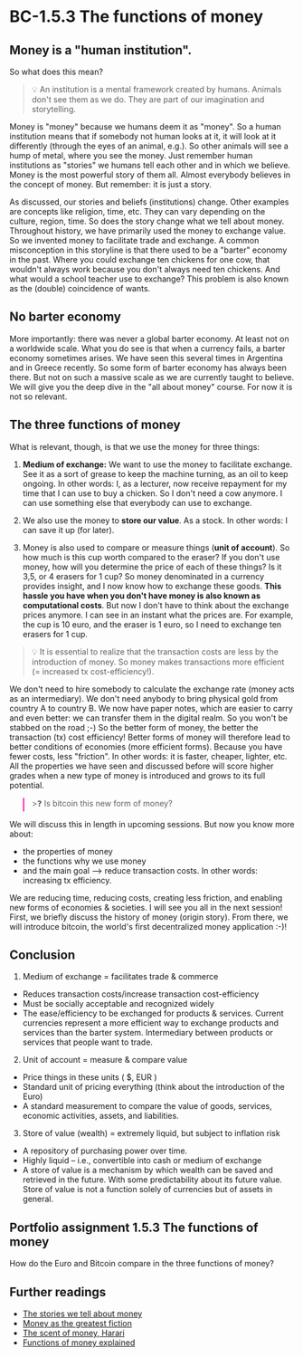 
# BC-1.5.3 The functions of money


## Money is a "human institution".

So what does this mean?

>💡 An institution is a mental framework created by humans. Animals don't see them as we do. They are part of our imagination and storytelling.

Money is "money" because we humans deem it as "money". So a human institution means that if somebody not human looks at it, it will look at it differently (through the eyes of an animal, e.g.). So other animals will see a hump of metal, where you see the money. Just remember human institutions as "stories" we humans tell each other and in which we believe. Money is the most powerful story of them all. Almost everybody believes in the concept of money. But remember: it is just a story.


As discussed, our stories and beliefs (institutions) change. Other examples are concepts like religion, time, etc. They can vary depending on the culture, region, time. So does the story change what we tell about money. Throughout history, we have primarily used the money to exchange value. So we invented money to facilitate trade and exchange. A common misconception in this storyline is that there used to be a "barter" economy in the past. Where you could exchange ten chickens for one cow, that wouldn't always work because you don't always need ten chickens. And what would a school teacher use to exchange? This problem is also known as the (double) coincidence of wants.

## No barter economy

More importantly: there was never a global barter economy. At least not on a worldwide scale. What you do see is that when a currency fails, a barter economy sometimes arises. We have seen this several times in Argentina and in Greece recently. So some form of barter economy has always been there. But not on such a massive scale as we are currently taught to believe. We will give you the deep dive in the "all about money" course. For now it is not so relevant.



## The three functions of money

What is relevant, though, is that we use the money for three things:

1. **Medium of exchange:** We want to use the money to facilitate exchange.
See it as a sort of grease to keep the machine turning, as an oil to keep ongoing. In other words: I, as a lecturer, now receive repayment for my time that I can use to buy a chicken. So I don't need a cow anymore. I can use something else that everybody can use to exchange.

2. We also use the money to **store our value**. As a stock. In other words: I can save it up (for later).

3. Money is also used to compare or measure things (**unit of account**). So how much is this cup worth compared to the eraser? If you don't use money, how will you determine the price of each of these things? Is it 3,5, or 4 erasers for 1 cup? So money denominated in a currency provides insight, and I now know how to exchange these goods. **This hassle you have when you don't have money is also known as computational costs**. But now I don't have to think about the exchange prices anymore. I can see in an instant what the prices are. For example, the cup is 10 euro, and the eraser is 1 euro, so I need to exchange ten erasers for 1 cup.



>💡 It is essential to realize that the transaction costs are less by the introduction of money. So money makes transactions more efficient (= increased tx cost-efficiency!).

We don't need to hire somebody to calculate the exchange rate (money acts as an intermediary). We don't need anybody to bring physical gold from country A to country B. We now have paper notes, which are easier to carry and even better: we can transfer them in the digital realm. So you won't be stabbed on the road ;-) So the better form of money, the better the transaction (tx) cost efficiency! Better forms of money will therefore lead to better conditions of economies (more efficient forms). Because you have fewer costs, less "friction". In other words: it is faster, cheaper, lighter, etc. All the properties we have seen and discussed before will score higher grades when a new type of money is introduced and grows to its full potential.

<blockquote style="border-color: #ff0bac"> >❓ Is bitcoin this new form of money? </blockquote> 

We will discuss this in length in upcoming sessions. But now you know more about:
- the properties of money
- the functions why we use money
- and the main goal --> reduce transaction costs. In other words: increasing tx efficiency.

We are reducing time, reducing costs, creating less friction, and enabling new forms of economies & societies. I will see you all in the next session! First, we briefly discuss the history of money (origin story). From there, we will introduce bitcoin, the world's first decentralized money application :-)!

## Conclusion

1. Medium of exchange = facilitates trade & commerce

* Reduces transaction costs/increase transaction cost-efficiency
* Must be socially acceptable and recognized widely
* The ease/efficiency to be exchanged for products & services. Current currencies represent a more efficient way to exchange products and services than the barter system. Intermediary between products or services that people want to trade.


2. Unit of account = measure & compare value
* Price things in these units ( $, EUR )
* Standard unit of pricing everything (think about the introduction of the Euro)
* A standard measurement to compare the value of goods, services, economic activities, assets, and liabilities.

3. Store of value (wealth) = extremely liquid, but subject to inflation risk
* A repository of purchasing power over time.
* Highly liquid – i.e., convertible into cash or medium of exchange
* A store of value is a mechanism by which wealth can be saved and retrieved in the future. With some predictability about its future value. Store of value is not a function solely of currencies but of assets in general.


## Portfolio assignment 1.5.3 The functions of money

How do the Euro and Bitcoin compare in the three functions of money?


## Further readings

* [The stories we tell about money](https://www.youtube.com/watch?v=ONvg9SbauMg)
* [Money as the greatest fiction](http://www.peaceprofits.org/blog/yuval-harari-on-money-as-the-greatest-fiction)
* [The scent of money, Harari](https://www.ynharari.com/topic/money-and-politics/)
* [Functions of money explained](https://www.youtube.com/watch?v=3PP2j60LvjU)




